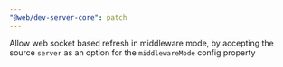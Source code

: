 ```yaml
---
"@web/dev-server-core": patch
---
```


Allow web socket based refresh in middleware mode, by accepting the source `server` as an option for the `middlewareMode` config property
